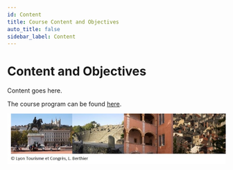 ```yaml
---
id: Content
title: Course Content and Objectives
auto_title: false
sidebar_label: Content
---
```


# Content and Objectives

Content goes here.

The course program can be found [here](./03_Program.md).

<img src="./assets/footer.jpg" width=600>
